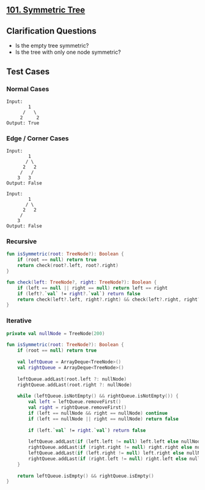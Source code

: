 ## [101. Symmetric Tree](https://leetcode.com/problems/symmetric-tree/)

## Clarification Questions
* Is the empty tree symmetric?
* Is the tree with only one node symmetric?
 
## Test Cases
### Normal Cases
```
Input: 
        1
      /   \
     2     2
Output: True
```
### Edge / Corner Cases
```
Input: 
        1
       / \
      2   2
     /   /  
    3   3
Output: False

Input: 
        1
       / \
      2   2
     /
    3
Output: False
```
### Recursive
```kotlin
fun isSymmetric(root: TreeNode?): Boolean {
    if (root == null) return true
    return check(root?.left, root?.right)
}

fun check(left: TreeNode?, right: TreeNode?): Boolean {
    if (left == null || right == null) return left == right
    if (left?.`val` != right?.`val`) return false
    return check(left?.left, right?.right) && check(left?.right, right?.left)
}
```

### Iterative
```kotlin
private val nullNode = TreeNode(200)
    
fun isSymmetric(root: TreeNode?): Boolean {
    if (root == null) return true
    
    val leftQueue = ArrayDeque<TreeNode>()
    val rightQueue = ArrayDeque<TreeNode>()
    
    leftQueue.addLast(root.left ?: nullNode)        
    rightQueue.addLast(root.right ?: nullNode)
    
    while (leftQueue.isNotEmpty() && rightQueue.isNotEmpty()) {
        val left = leftQueue.removeFirst()
        val right = rightQueue.removeFirst()
        if (left == nullNode && right == nullNode) continue
        if (left == nullNode || right == nullNode) return false
        
        if (left.`val` != right.`val`) return false
        
        leftQueue.addLast(if (left.left != null) left.left else nullNode)
        rightQueue.addLast(if (right.right != null) right.right else nullNode)
        leftQueue.addLast(if (left.right != null) left.right else nullNode)
        rightQueue.addLast(if (right.left != null) right.left else nullNode)
    }
    
    return leftQueue.isEmpty() && rightQueue.isEmpty()
}
```